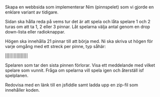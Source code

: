 Skapa en webbsida som implementerar Nim (pinnspelet) som vi gjorde en enklare variant av tidigare.

Sidan ska hålla reda på vems tur det är att spela och låta spelare 1 och 2 turas om att ta 1, 2 eller 3 pinnar. Låt spelarna välja antal genom en drop down-lista eller radioknappar.

Högen ska innehålla 21 pinnar till att börja med. Ni ska skriva ut högen för varje omgång med ett streck per pinne, typ såhär:

||||||||||||||||

Spelaren som tar den sista pinnen förlorar. Visa ett meddelande med vilket spelare som vunnit. Fråga om spelarna vill spela igen och återställ isf spelplanen.

Redovisa med en länk till en jsfiddle samt ladda upp en zip-fil som innehåller koden.